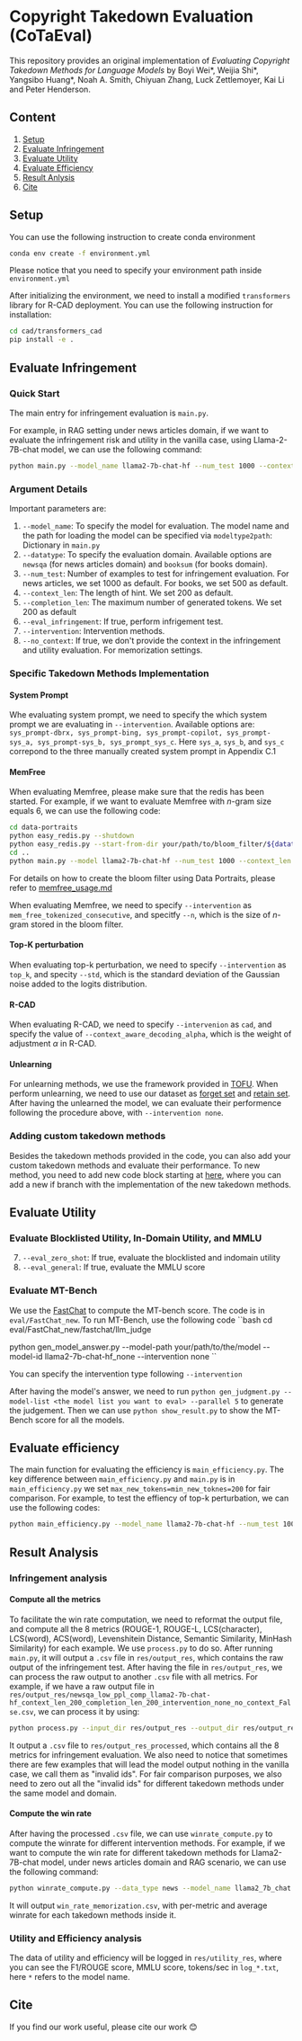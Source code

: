 # Copyright Takedown Evaluation (CoTaEval)

This repository provides an original implementation of *Evaluating Copyright Takedown Methods for Language Models* by Boyi Wei*, Weijia Shi*, Yangsibo Huang*, Noah A. Smith, Chiyuan Zhang, Luck Zettlemoyer, Kai Li and Peter Henderson.

## Content
1. [Setup](https://github.com/boyiwei/CoTaEval?tab=readme-ov-file#setup)
2. [Evaluate Infringement](https://github.com/boyiwei/CoTaEval?tab=readme-ov-file#evaluate-infringement)
3. [Evaluate Utility](https://github.com/boyiwei/CoTaEval?tab=readme-ov-file#evaluate-utility)
4. [Evaluate Efficiency](https://github.com/boyiwei/CoTaEval?tab=readme-ov-file#evaluate-efficiency)
5. [Result Anlysis](https://github.com/boyiwei/CoTaEval?tab=readme-ov-file#result-analysis)
6. [Cite](https://github.com/boyiwei/CoTaEval?tab=readme-ov-file#cite)

## Setup

You can use the following instruction to create conda environment
```bash
conda env create -f environment.yml
```
Please notice that you need to specify your environment path inside ``environment.yml``

After initializing the environment, we need to install a modified ``transformers`` library for R-CAD deployment. You can use the following instruction for installation:

```bash
cd cad/transformers_cad
pip install -e .
```

## Evaluate Infringement

### Quick Start
The main entry for infringement evaluation is ``main.py``.

For example, in RAG setting under news articles domain, if we want to evaluate the infringement risk and utility in the vanilla case, using Llama-2-7B-chat model, we can use the following command:
```bash
python main.py --model_name llama2-7b-chat-hf --num_test 1000 --context_len 200 --completion_len 200 --datatype newsqa --intervention none --eval_zero_shot --eval_general --eval_infringement
```
### Argument Details
Important parameters are:
1. ``--model_name``: To specify the model for evaluation. The model name and the path for loading the model can be specified via ``modeltype2path``: Dictionary in ``main.py``
2. ``--datatype``: To specify the evaluation domain. Available options are ``newsqa`` (for news articles domain) and ``booksum`` (for books domain).
3. ``--num_test``: Number of examples to test for infringement evaluation. For news articles, we set 1000 as default. For books, we set 500 as default.
4. ``--context_len``: The length of hint. We set 200 as default.
5. ``--completion_len``: The maximum number of generated tokens. We set 200 as default
6. ``--eval_infringement``: If true, perform infrigement test.
7.  ``--intervention``: Intervention methods.
8.   ``--no_context``: If true, we don't provide the context in the infringement and utility evaluation. For memorization settings.
### Specific Takedown Methods Implementation

#### System Prompt

Whe evaluating system prompt, we need to specify the which system prompt we are evaluating in ``--intervention``. Available options are: ``sys_prompt-dbrx, sys_prompt-bing, sys_prompt-copilot, sys_prompt-sys_a, sys_prompt-sys_b, sys_prompt_sys_c``. Here ``sys_a``, ``sys_b``, and ``sys_c`` correpond to the three manually created system prompt in Appendix C.1
#### MemFree
When evaluating Memfree, please make sure that the redis has been started. For example, if we want to evaluate Memfree with $n$-gram size equals 6, we can use the following code:
```bash
cd data-portraits
python easy_redis.py --shutdown
python easy_redis.py --start-from-dir your/path/to/bloom_filter/${datatype}_tokenized/$ngram
cd ..
python main.py --model llama2-7b-chat-hf --num_test 1000 --context_len 200 --completion_len 200 --datatype newsqa --intervention memfree_tokenized_consecutive --n 6 --eval_zero_shot --eval_general --eval_infringement
```
For details on how to create the bloom filter using Data Portraits, please refer to [memfree_usage.md](https://github.com/boyiwei/CoTaEval/blob/main/data-portraits/memfree_usage.md)

When evaluating Memfree, we need to specify ``--intervention`` as ``mem_free_tokenized_consecutive``, and specitfy ``--n``, which is the size of $n$-gram stored in the bloom filter.
#### Top-K perturbation
When evaluating top-k perturbation, we need to specify ``--intervention`` as ``top_k``, and specity ``--std``, which is the standard deviation of the Gaussian noise added to the logits distribution.

#### R-CAD

When evaluating R-CAD, we need to specify ``--intervenion`` as ``cad``, and specify the value of ``--context_aware_decoding_alpha``, which is the weight of adjustment $\alpha$ in R-CAD.

#### Unlearning

For unlearning methods, we use the framework provided in [TOFU](https://github.com/locuslab/tofu). When perform unlearning, we need to use our dataset as [forget set](https://huggingface.co/datasets/boyiwei/CoTaEval/blob/main/newsqa_forget_set.json) and [retain set](https://huggingface.co/datasets/boyiwei/CoTaEval/blob/main/newsqa_retain_set.json). After having the unlearned the model, we can evaluate their performence following the procedure above, with ``--intervention none``.


### Adding custom takedown methods

Besides the takedown methods provided in the code, you can also add your custom takedown methods and evaluate their performance. To new method, you need to add new code block starting at [here](https://github.com/boyiwei/CoTaEval/blob/main/main.py#L87), where you can add a new if branch with the implementation of the new takedown methods.

## Evaluate Utility

### Evaluate Blocklisted Utility, In-Domain Utility, and MMLU

7. ``--eval_zero_shot``: If true, evaluate the blocklisted and indomain utility
8. ``--eval_general``: If true, evaluate the MMLU score

### Evaluate MT-Bench
We use the [FastChat](https://github.com/lm-sys/FastChat) to compute the MT-bench score. The code is in ``eval/FastChat_new``. To run MT-Bench, use the following code
``bash
cd eval/FastChat_new/fastchat/llm_judge

python gen_model_answer.py --model-path your/path/to/the/model --model-id llama2-7b-chat-hf_none --intervention none
``

You can specify the intervention type following ``--intervention``

After having the model's answer, we need to run ``python gen_judgment.py --model-list <the model list you want to eval> --parallel 5`` to generate the judgement. Then we can use ``python show_result.py`` to show the MT-Bench score for all the models.

## Evaluate efficiency

The main function for evaluating the efficiency is ``main_efficiency.py``. The key difference between ``main_efficiency.py`` and ``main.py`` is in ``main_efficiency.py`` we set ``max_new_tokens=min_new_toknes=200`` for fair comparison. For example, to test the effiency of top-k perturbation, we can use the following codes:
```bash
python main_efficiency.py --model_name llama2-7b-chat-hf --num_test 1000 --context_len 200 --completion_len 200 --datatype newsqa --intervention top_k --std 3
```

## Result Analysis
### Infringement analysis
#### Compute all the metrics
To facilitate the win rate computation, we need to reformat the output file, and compute all the 8 metrics (ROUGE-1, ROUGE-L, LCS(character), LCS(word), ACS(word), Levenshitein Distance, Semantic Similarity, MinHash Similarity) for each example. We use ``process.py`` to do so. After running ``main.py``, it will output a ``.csv`` file in ``res/output_res``, which contains the raw output of the infringement test. After having the file in ``res/output_res``, we can process the raw output to another ``.csv`` file with all metrics. For example, if we have a raw output file in ``res/output_res/newsqa_low_ppl_comp_llama2-7b-chat-hf_context_len_200_completion_len_200_intervention_none_no_context_False.csv``, we can process it by using:
```bash
python process.py --input_dir res/output_res --output_dir res/output_res_processed --file_name newsqa_low_ppl_comp_llama2-7b-chat-hf_context_len_200_completion_len_200_intervention_none_no_context_False.csv
```
It output a ``.csv`` file to ``res/output_res_processed``, which contains all the 8 metrics for infringement evaluation. We also need to notice that sometimes there are few examples that will lead the model output nothing in the vanilla case, we call them as "invalid ids". For fair comparison purposes, we also need to zero out all the "invalid ids" for different takedown methods under the same model and domain.
#### Compute the win rate

After having the processed `.csv` file, we can use ``winrate_compute.py`` to compute the winrate for different intervention methods. For example, if we want to compute the win rate for different takedown methods for Llama2-7B-chat model, under news articles domain and RAG scenario, we can use the following command:
```bash
python winrate_compute.py --data_type news --model_name llama2_7b_chat --scenario rag
```
It will output ``win_rate_memorization.csv``, with per-metric and average winrate for each takedown methods inside it.

### Utility and Efficiency analysis
The data of utility and efficiency will be logged in ``res/utility_res``, where you can see the F1/ROUGE score, MMLU score, tokens/sec in ``log_*.txt``, here ``*`` refers to the model name.


## Cite

If you find our work useful, please cite our work 😊




   
